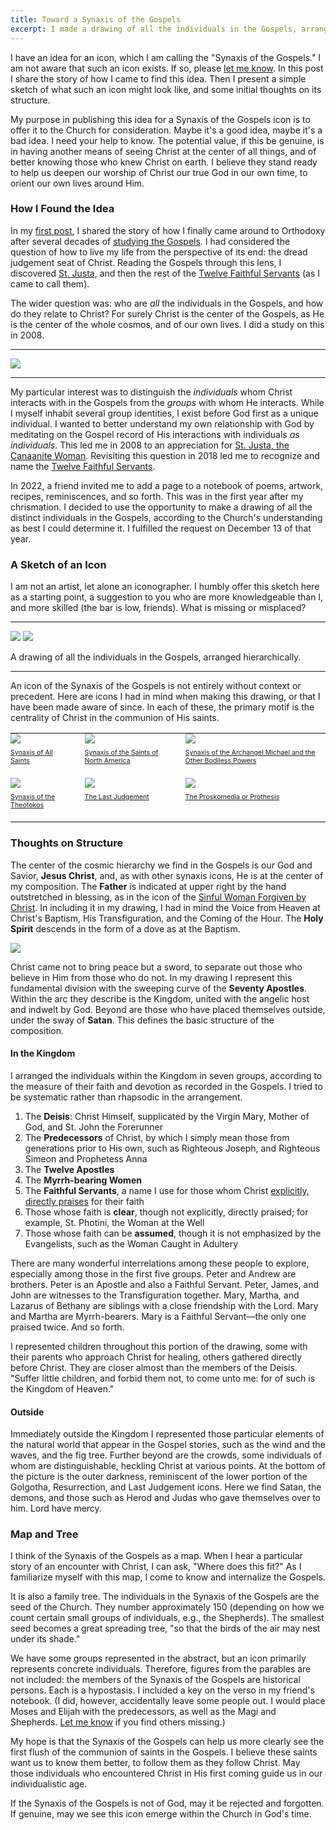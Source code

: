 ```yaml
---
title: Toward a Synaxis of the Gospels
excerpt: I made a drawing of all the individuals in the Gospels, arranged hierarchically. Could this be a new icon?
---
```


I have an idea for an icon, which I am calling the "Synaxis of the Gospels." I am
not aware that such an icon exists. If so, please [let me
know](mailto:chad@zetaweb.com). In this post I share the story of how I came to
find this idea. Then I present a simple sketch of what such an icon might
look like, and some initial thoughts on its structure.

My purpose in publishing this idea for a Synaxis of the Gospels icon is to
offer it to the Church for consideration. Maybe it's a good idea, maybe it's a
bad idea. I need your help to know. The potential value, if this be genuine, is
in having another means of seeing Christ at the center of all things, and of
better knowing those who knew Christ on earth. I believe they stand ready
to help us deepen our worship of Christ our true God in our own time, to orient
our own lives around Him.

### How I Found the Idea

In my [first post](/2024/welcome-to-gospel-desk/), I shared the story of how I
finally came around to Orthodoxy after several decades of [studying the
Gospels](/2024/welcome-to-gospel-desk/#the-role-of-gospel-desk-in-my-conversion).
I had considered the question of how to live my life from the perspective of
its end: the dread judgement seat of Christ. Reading the Gospels through this
lens, I discovered [St. Justa](/the-twelve-faithful-servants/st-justa/), and
then the rest of the [Twelve Faithful
Servants](/the-twelve-faithful-servants/) (as I came to call them).

The wider question was: who are _all_ the individuals in the Gospels, and how do
they relate to Christ? For surely Christ is the center of the Gospels, as He is
the center of the whole cosmos, and of our own lives. I did a study on this in 2008.

---

<a href="./first-study.webp"><img src="./first-study.640.webp"></a>

---

My particular interest was to distinguish the _individuals_ whom Christ
interacts with in the Gospels from the _groups_ with whom He interacts. While I
myself inhabit several group identities, I exist before God first as a unique
individual. I wanted to better understand my own relationship with God by
meditating on the Gospel record of His interactions with individuals _as
individuals_. This led me in 2008 to an appreciation for [St. Justa, the
Canaanite Woman](/the-twelve-faithful-servants/st-justa/). Revisiting this question in 2018 led me to recognize and name the
[Twelve Faithful Servants](/the-twelve-faithful-servants/).

In 2022, a friend invited me to add a page to a notebook of poems, artwork,
recipes, reminiscences, and so forth. This was in the first year after my
chrismation. I decided to use the opportunity to make a drawing of all the
distinct individuals in the Gospels, according to the Church's understanding as
best I could determine it. I fulfilled the request on December 13 of that year.

### A Sketch of an Icon

I am not an artist, let alone an iconographer. I humbly offer this sketch here as a
starting point, a suggestion to you who are more knowledgeable than I, and
more skilled (the bar is low, friends). What is missing or misplaced?

---

<a href="./synaxis-of-the-gospels.jpg"><img src="./synaxis-of-the-gospels.640.jpg"></a>
<a href="./synaxis-of-the-gospels-with-key.jpg"><img src="./synaxis-of-the-gospels-with-key.640.jpg"></a>

<div class="caption">A drawing of all the individuals in the Gospels, arranged hierarchically.</div>

---

An icon of the Synaxis of the Gospels is not entirely without context or
precedent. Here are icons I had in mind when making this drawing, or that I
have been made aware of since. In each of these, the primary motif is the
centrality of Christ in the communion of His saints.

<style>
  .synaxes {
    margin-top: 12pt;
  }
  .synaxes td {
    vertical-align: top;
    padding: 0 20px 20px 0;
    font-size: 8pt;
    line-height: 10pt;
  }
  .synaxes td:last-child {
    padding-right: 0;
  }
  .synaxes img {
    display: block;
    margin: 0 0 6pt;
  }
</style>
<table class="synaxes">
  <tr>
    <td>
      <a href="https://www.oca.org/saints/lives/2020/06/14/48-synaxis-of-all-saints">
        <img src="./synaxis-all-saints.jpg">
        Synaxis of All Saints
      </a>
    </td>
    <td>
      <a href="https://www.oca.org/saints/lives/2017/06/18/49-synaxis-of-the-saints-of-north-america">
        <img src="./synaxis-north-america.jpg">
        Synaxis of the Saints of North America
      </a>
    </td>
    <td>
      <a href="https://www.oca.org/saints/lives/2024/11/08/103244-synaxis-of-the-archangel-michael-and-the-other-bodiless-powers">
        <img src="./synaxis-bodiless.jpg">
        Synaxis of the Archangel Michael and the Other Bodiless Powers
      </a>
    </td>
  </tr>
  <tr>
    <td>
      <a href="https://www.oca.org/saints/lives/2018/12/26/103648-synaxis-of-the-most-holy-mother-of-god">
        <img src="./synaxis-theotokos.jpg">
        Synaxis of the Theotokos
      </a>
    </td>
    <td>
      <a href="https://www.oca.org/saints/lives/2023/02/19/5-sunday-of-meatfare-of-the-last-judgment">
        <img src="./last-judgement.jpg">
        The Last Judgement
      </a>
    </td>
    <td>
      <a href="https://www.oca.org/orthodoxy/the-orthodox-faith/worship/the-divine-liturgy/prothesis">
        <img src="./proskomedia.jpg">
        The Proskomedia or Prothesis
      </a>
    </td>
  </tr>
</table>

### Thoughts on Structure

The center of the cosmic hierarchy we find in the Gospels is our God and
Savior, **Jesus Christ**, and, as with other synaxis icons, He is at the center
of my composition. The **Father** is indicated at upper right by the hand
outstretched in blessing, as in the icon of the [Sinful Woman Forgiven by
Christ](/the-twelve-faithful-servants/the-sinful-woman/). In including it in my
drawing, I had in mind the Voice from Heaven at Christ's Baptism, His
Transfiguration, and the Coming of the Hour. The **Holy Spirit** descends in
the form of a dove as at the Baptism.

<p class="half"><a href="./composition.webp"><img src="./composition.webp"></a></p>

Christ came not to bring peace but a sword, to separate out those who believe
in Him from those who do not. In my drawing I represent this fundamental
division with the sweeping curve of the **Seventy Apostles**. Within the arc
they describe is the Kingdom, united with the angelic host and indwelt by God.
Beyond are those who have placed themselves outside, under the sway of
**Satan**. This defines the basic structure of the composition.

#### In the Kingdom

I arranged the individuals within the Kingdom in seven groups, according to the
measure of their faith and devotion as recorded in the Gospels. I tried to be
systematic rather than rhapsodic in the arrangement.

1. The **Deisis**: Christ Himself, supplicated by the Virgin Mary, Mother of
   God, and St. John the Forerunner
1. The **Predecessors** of Christ, by which I simply mean those from
   generations prior to His own, such as Righteous Joseph, and Righteous Simeon
   and Prophetess Anna
1. The **Twelve Apostles**
1. The **Myrrh-bearing Women**
1. The **Faithful Servants**, a name I use for those whom Christ [explicitly,
   directly praises](/the-twelve-faithful-servants/) for their faith
1. Those whose faith is **clear**, though not explicitly, directly praised; for
   example, St. Photini, the Woman at the Well
1. Those whose faith can be **assumed**, though it is not emphasized by the
   Evangelists, such as the Woman Caught in Adultery

There are many wonderful interrelations among these people to explore,
especially among those in the first five groups. Peter and Andrew are brothers.
Peter is an Apostle and also a Faithful Servant. Peter, James, and John are
witnesses to the Transfiguration together. Mary, Martha, and Lazarus of Bethany
are siblings with a close friendship with the Lord. Mary and Martha are
Myrrh-bearers. Mary is a Faithful Servant—the only one praised twice. And so
forth.

I represented children throughout this portion of the drawing, some with their
parents who approach Christ for healing, others gathered directly before
Christ. They are closer almost than the members of the Deisis. "Suffer little
children, and forbid them not, to come unto me: for of such is the Kingdom of
Heaven."

#### Outside

Immediately outside the Kingdom I represented those particular elements of the
natural world that appear in the Gospel stories, such as the wind and the
waves, and the fig tree. Further beyond are the crowds, some individuals of
whom are distinguishable, heckling Christ at various points. At the bottom of
the picture is the outer darkness, reminiscent of the lower portion of the
Golgotha, Resurrection, and Last Judgement icons. Here we find Satan, the
demons, and those such as Herod and Judas who gave themselves over to him. Lord
have mercy.

### Map and Tree

I think of the Synaxis of the Gospels as a map. When I hear a particular story
of an encounter with Christ, I can ask, "Where does this fit?" As I familiarize
myself with this map, I come to know and internalize the Gospels.

It is also a family tree. The individuals in the Synaxis of the Gospels are the
seed of the Church. They number approximately 150 (depending on how we count
certain small groups of individuals, e.g., the Shepherds). The smallest seed
becomes a great spreading tree, "so that the birds of the air may nest under
its shade."

We have some groups represented in the abstract, but an icon primarily represents
concrete individuals. Therefore, figures from the parables are not included:
the members of the Synaxis of the Gospels are historical persons. Each is a
hypostasis. I included a key on the verso in my friend's notebook. (I did,
however, accidentally leave some people out. I would place Moses and Elijah
with the predecessors, as well as the Magi and Shepherds.  [Let me
know](mailto:chad@zetaweb.com) if you find others missing.)

My hope is that the Synaxis of the Gospels can help us more clearly see the
first flush of the communion of saints in the Gospels. I believe these saints
want us to know them better, to follow them as they follow Christ. May those
individuals who encountered Christ in His first coming guide us in our
individualistic age.

If the Synaxis of the Gospels is not of God, may it be rejected and
forgotten. If genuine, may we see this icon emerge within
the Church in God's time. 
